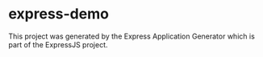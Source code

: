 # express-demo

This project was generated by the Express Application Generator which
is part of the ExpressJS project.
